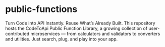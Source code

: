 # public-functions
Turn Code into API Instantly. Reuse What’s Already Built. This repository hosts the CodeToApi Public Function Library, a growing collection of user-contributed microservices — from calculators and validators to converters and utilities. Just search, plug, and play into your app.

